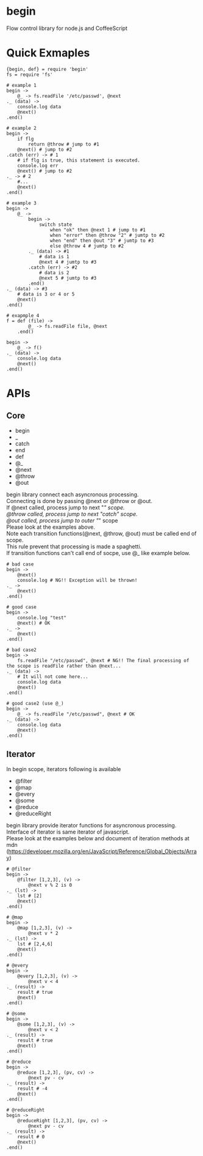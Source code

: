# begin

Flow control library for node.js and CoffeeScript

# Quick Exmaples

	{begin, def} = require 'begin'
	fs = require 'fs'

	# example 1
	begin ->
		@_ -> fs.readFile '/etc/passwd', @next
	._ (data) ->
		console.log data
		@next()
	.end()

	# example 2
	begin ->
		if flg
			return @throw # jump to #1
		@next() # jump to #2
	.catch (err) -> # 1
		# if flg is true, this statement is executed.
		console.log err
		@next() # jump to #2
	._ -> # 2
		#...
		@next()
	.end()

	# example 3
	begin ->
		@_ ->
			begin ->
				switch state
					when "ok" then @next 1 # jump to #1
					when "error" then @throw "2" # jumtp to #2
					when "end" then @out "3" # jumtp to #3
					else @throw 4 # jumtp to #2
			._ (data) -> #1
				# data is 1
				@next 4 # jumtp to #3
			.catch (err) -> #2
				# data is 2
				@next 5 # jumtp to #3
			.end()
	._ (data) -> #3
		# data is 3 or 4 or 5 
		@next()
	.end()

	# exapmple 4
	f = def (file) ->
			@_ -> fs.readFile file, @next
		.end()

	begin ->
		@_ -> f()
	._ (data) ->
		console.log data
		@next()
	.end()

# APIs

## Core
 - begin
 - _     
 - catch
 - end
 - def
 - @_
 - @next
 - @throw
 - @out

begin library connect each asyncronous processing.  
Connecting is done by passing @next or @throw or @out.  
If @next called, process jump to next "_" scope.  
@throw called, process jump to next "catch" scope.  
@out called, process jump to outer "_" scope   
Please look at the examples above.  
Note each transition functions(@next, @throw, @out) must be called end of scope.  
This rule prevent that processing is made a spaghetti.  
If transition functions can't call end of socpe, use @_ like example below.  

	# bad case
	begin ->
		@next()
		console.log # NG!! Exception will be thrown!
	._ ->
		@next()
	.end()

	# good case
	begin ->
		console.log "test"
		@next() # OK
	._ ->
		@next()
	.end()

	# bad case2
	begin ->
		fs.readFile "/etc/passwd", @next # NG!! The final processing of the scope is readFile rather than @next...
	._ (data) ->
		# It will not come here...
		console.log data
		@next()
	.end()

	# good case2 (use @_)
	begin ->
		@_ -> fs.readFile "/etc/passwd", @next # OK
	._ (data) ->
		console.log data
		@next()
	.end()

## Iterator
In begin scope, iterators following is available  

 - @filter
 - @map
 - @every
 - @some
 - @reduce
 - @reduceRight

begin library provide iterator functions for asyncronous processing.  
Interface of iterator is same iterator of javascript.  
Please look at the examples below and document of iteration methods at mdn (https://developer.mozilla.org/en/JavaScript/Reference/Global_Objects/Array)  

	# @filter
	begin ->
		@filter [1,2,3], (v) ->
			@next v % 2 is 0
	._ (lst) ->
		lst # [2]
		@next()
	.end()

	# @map
	begin ->
		@map [1,2,3], (v) ->
			@next v * 2
	._ (lst) ->
		lst # [2,4,6]
		@next()
	.end()

	# @every
	begin ->
		@every [1,2,3], (v) ->
			@next v < 4
	._ (result) ->
		result # true
		@next()
	.end()
	
	# @some
	begin ->
		@some [1,2,3], (v) ->
			@next v < 2
	._ (result) ->
		result # true
		@next()
	.end()

	# @reduce
	begin ->
		@reduce [1,2,3], (pv, cv) ->
			@next pv - cv
	._ (result) ->
		result # -4
		@next()
	.end()

	# @reduceRight
	begin ->
		@reduceRight [1,2,3], (pv, cv) ->
			@next pv - cv
	._ (result) ->
		result # 0
		@next()
	.end()
